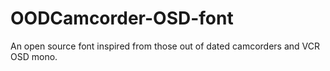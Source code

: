 # OODCamcorder-OSD-font

An open source font inspired from those out of dated camcorders and VCR OSD mono.

